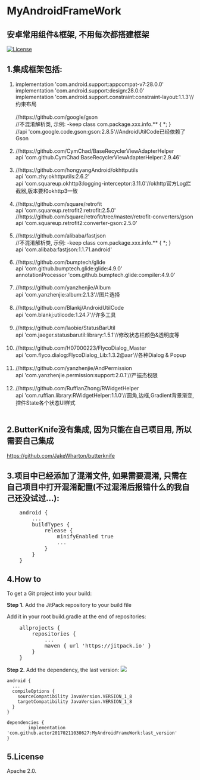 # MyAndroidFrameWork
## 安卓常用组件&框架, 不用每次都搭建框架

[![License](https://img.shields.io/badge/license-Apache%202-green.svg)](https://www.apache.org/licenses/LICENSE-2.0)

## 1.集成框架包括:
<ol>
    <li>
        implementation 'com.android.support:appcompat-v7:28.0.0' <br/>
        implementation 'com.android.support:design:28.0.0' <br/>
        implementation 'com.android.support.constraint:constraint-layout:1.1.3'//约束布局 <br/> <br/>
    </li>
        //https://github.com/google/gson <br/>
        //不混淆解析类, 示例: -keep class com.package.xxx.info.** { *; } <br/>
        //api 'com.google.code.gson:gson:2.8.5'//AndroidUtilCode已经依赖了Gson <br/> <br/>
    </li>
    <li>
        //https://github.com/CymChad/BaseRecyclerViewAdapterHelper <br/>
        api 'com.github.CymChad:BaseRecyclerViewAdapterHelper:2.9.46' <br/> <br/>
    </li>
    <li>
        //https://github.com/hongyangAndroid/okhttputils <br/>
        api 'com.zhy:okhttputils:2.6.2' <br/>
        api 'com.squareup.okhttp3:logging-interceptor:3.11.0'//okhttp官方Log拦截器,版本要和okhttp3一致 <br/> <br/>
    </li>
    <li>
        //https://github.com/square/retrofit <br/>
        api 'com.squareup.retrofit2:retrofit:2.5.0' <br/>
        //https://github.com/square/retrofit/tree/master/retrofit-converters/gson <br/>
        api 'com.squareup.retrofit2:converter-gson:2.5.0' <br/> <br/>
    </li>
    <li>
        //https://github.com/alibaba/fastjson <br/>
        //不混淆解析类, 示例: -keep class com.package.xxx.info.** { *; } <br/>
        api 'com.alibaba:fastjson:1.1.71.android' <br/> <br/>
    </li>
    <li>
        //https://github.com/bumptech/glide <br/>
        api 'com.github.bumptech.glide:glide:4.9.0' <br/>
        annotationProcessor 'com.github.bumptech.glide:compiler:4.9.0' <br/> <br/>
    </li>
    <li>
        //https://github.com/yanzhenjie/Album <br/>
        api 'com.yanzhenjie:album:2.1.3'//图片选择 <br/> <br/>
    </li>
    <li>
        //https://github.com/Blankj/AndroidUtilCode <br/>
        api 'com.blankj:utilcode:1.24.7'//许多工具 <br/> <br/>
    </li>
    <li>
        //https://github.com/laobie/StatusBarUtil <br/>
        api 'com.jaeger.statusbarutil:library:1.5.1'//修改状态栏颜色&透明度等 <br/> <br/>
    </li>
    <li>
        //https://github.com/H07000223/FlycoDialog_Master <br/>
        api 'com.flyco.dialog:FlycoDialog_Lib:1.3.2@aar'//各种Dialog & Popup <br/> <br/>
    </li>
    <li>
        //https://github.com/yanzhenjie/AndPermission <br/>
        api 'com.yanzhenjie.permission:support:2.0.1'//严振杰权限 <br/> <br/>
    </li>
    <li>
        //https://github.com/RuffianZhong/RWidgetHelper <br/>
        api 'com.ruffian.library:RWidgetHelper:1.1.0'//圆角,边框,Gradient背景渐变,控件State各个状态UI样式 <br/> <br/>
    </li>
</ol>

## 2.ButterKnife没有集成, 因为只能在自己项目用, 所以需要自己集成
https://github.com/JakeWharton/butterknife

## 3.项目中已经添加了混淆文件, 如果需要混淆, 只需在自己项目中打开混淆配置(不过混淆后报错什么的我自己还没试过...):
<pre>
    android {
        ...
        buildTypes {
            release {
                minifyEnabled true
                ...
            }
        }
    }
</pre>

## 4.How to
To get a Git project into your build:

**Step 1.** Add the JitPack repository to your build file

Add it in your root build.gradle at the end of repositories:
<pre>
    allprojects {
        repositories {
            ...
            maven { url 'https://jitpack.io' }
        }
    }
</pre>


**Step 2.** Add the dependency, the last version:
[![](https://jitpack.io/v/actor20170211030627/MyAndroidFrameWork.svg)](https://jitpack.io/#actor20170211030627/MyAndroidFrameWork)

    android {
      ...
      compileOptions {
        sourceCompatibility JavaVersion.VERSION_1_8
        targetCompatibility JavaVersion.VERSION_1_8
      }
    }

    dependencies {
            implementation 'com.github.actor20170211030627:MyAndroidFrameWork:last_version'
    }

## 5.License
 Apache 2.0.
